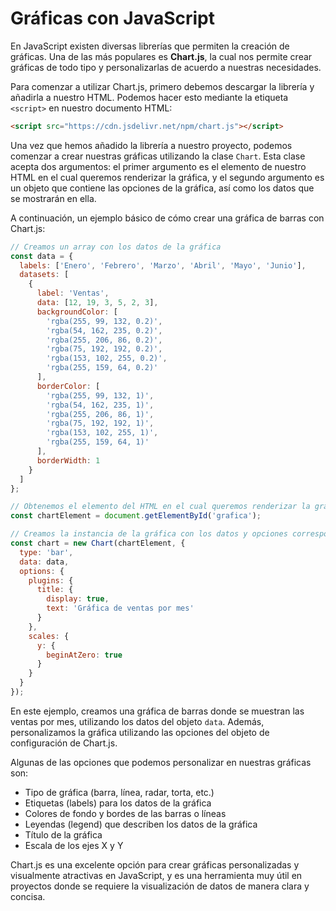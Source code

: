 # Gráficas con JavaScript
En JavaScript existen diversas librerías que permiten la creación de gráficas. Una de las más populares es **Chart.js**, la cual nos permite crear gráficas de todo tipo y personalizarlas de acuerdo a nuestras necesidades.

Para comenzar a utilizar Chart.js, primero debemos descargar la librería y añadirla a nuestro HTML. Podemos hacer esto mediante la etiqueta `<script>` en nuestro documento HTML:

```html
<script src="https://cdn.jsdelivr.net/npm/chart.js"></script>
```

Una vez que hemos añadido la librería a nuestro proyecto, podemos comenzar a crear nuestras gráficas utilizando la clase `Chart`. Esta clase acepta dos argumentos: el primer argumento es el elemento de nuestro HTML en el cual queremos renderizar la gráfica, y el segundo argumento es un objeto que contiene las opciones de la gráfica, así como los datos que se mostrarán en ella.

A continuación, un ejemplo básico de cómo crear una gráfica de barras con Chart.js:

```javascript
// Creamos un array con los datos de la gráfica
const data = {
  labels: ['Enero', 'Febrero', 'Marzo', 'Abril', 'Mayo', 'Junio'],
  datasets: [
    {
      label: 'Ventas',
      data: [12, 19, 3, 5, 2, 3],
      backgroundColor: [
        'rgba(255, 99, 132, 0.2)',
        'rgba(54, 162, 235, 0.2)',
        'rgba(255, 206, 86, 0.2)',
        'rgba(75, 192, 192, 0.2)',
        'rgba(153, 102, 255, 0.2)',
        'rgba(255, 159, 64, 0.2)'
      ],
      borderColor: [
        'rgba(255, 99, 132, 1)',
        'rgba(54, 162, 235, 1)',
        'rgba(255, 206, 86, 1)',
        'rgba(75, 192, 192, 1)',
        'rgba(153, 102, 255, 1)',
        'rgba(255, 159, 64, 1)'
      ],
      borderWidth: 1
    }
  ]
};

// Obtenemos el elemento del HTML en el cual queremos renderizar la gráfica
const chartElement = document.getElementById('grafica');

// Creamos la instancia de la gráfica con los datos y opciones correspondientes
const chart = new Chart(chartElement, {
  type: 'bar',
  data: data,
  options: {
    plugins: {
      title: {
        display: true,
        text: 'Gráfica de ventas por mes'
      }
    },
    scales: {
      y: {
        beginAtZero: true
      }
    }
  }
});
```

En este ejemplo, creamos una gráfica de barras donde se muestran las ventas por mes, utilizando los datos del objeto `data`. Además, personalizamos la gráfica utilizando las opciones del objeto de configuración de Chart.js.

Algunas de las opciones que podemos personalizar en nuestras gráficas son:

- Tipo de gráfica (barra, línea, radar, torta, etc.)
- Etiquetas (labels) para los datos de la gráfica
- Colores de fondo y bordes de las barras o líneas
- Leyendas (legend) que describen los datos de la gráfica
- Título de la gráfica
- Escala de los ejes X y Y

Chart.js es una excelente opción para crear gráficas personalizadas y visualmente atractivas en JavaScript, y es una herramienta muy útil en proyectos donde se requiere la visualización de datos de manera clara y concisa.